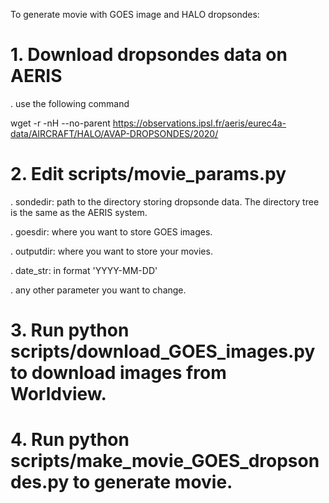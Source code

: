 To generate movie with GOES image and HALO dropsondes:


# 1. Download dropsondes data on AERIS 

. use the following command

wget -r -nH --no-parent https://observations.ipsl.fr/aeris/eurec4a-data/AIRCRAFT/HALO/AVAP-DROPSONDES/2020/

# 2. Edit scripts/movie_params.py

. sondedir: path to the directory storing dropsonde data. The directory tree is the same as the AERIS system.

. goesdir: where you want to store GOES images. 

. outputdir: where you want to store your movies.

. date_str: in format 'YYYY-MM-DD'

. any other parameter you want to change.

# 3. Run python scripts/download_GOES_images.py to download images from Worldview.

# 4. Run python scripts/make_movie_GOES_dropsondes.py to generate movie.
